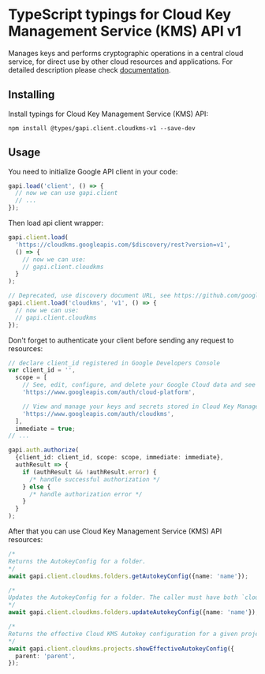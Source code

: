 # TypeScript typings for Cloud Key Management Service (KMS) API v1

Manages keys and performs cryptographic operations in a central cloud service, for direct use by other cloud resources and applications.
For detailed description please check [documentation](https://cloud.google.com/kms/).

## Installing

Install typings for Cloud Key Management Service (KMS) API:

```
npm install @types/gapi.client.cloudkms-v1 --save-dev
```

## Usage

You need to initialize Google API client in your code:

```typescript
gapi.load('client', () => {
  // now we can use gapi.client
  // ...
});
```

Then load api client wrapper:

```typescript
gapi.client.load(
  'https://cloudkms.googleapis.com/$discovery/rest?version=v1',
  () => {
    // now we can use:
    // gapi.client.cloudkms
  }
);
```

```typescript
// Deprecated, use discovery document URL, see https://github.com/google/google-api-javascript-client/blob/master/docs/reference.md#----gapiclientloadname----version----callback--
gapi.client.load('cloudkms', 'v1', () => {
  // now we can use:
  // gapi.client.cloudkms
});
```

Don't forget to authenticate your client before sending any request to resources:

```typescript
// declare client_id registered in Google Developers Console
var client_id = '',
  scope = [
    // See, edit, configure, and delete your Google Cloud data and see the email address for your Google Account.
    'https://www.googleapis.com/auth/cloud-platform',

    // View and manage your keys and secrets stored in Cloud Key Management Service
    'https://www.googleapis.com/auth/cloudkms',
  ],
  immediate = true;
// ...

gapi.auth.authorize(
  {client_id: client_id, scope: scope, immediate: immediate},
  authResult => {
    if (authResult && !authResult.error) {
      /* handle successful authorization */
    } else {
      /* handle authorization error */
    }
  }
);
```

After that you can use Cloud Key Management Service (KMS) API resources: <!-- TODO: make this work for multiple namespaces -->

```typescript
/*
Returns the AutokeyConfig for a folder.
*/
await gapi.client.cloudkms.folders.getAutokeyConfig({name: 'name'});

/*
Updates the AutokeyConfig for a folder. The caller must have both `cloudkms.autokeyConfigs.update` permission on the parent folder and `cloudkms.cryptoKeys.setIamPolicy` permission on the provided key project. A KeyHandle creation in the folder's descendant projects will use this configuration to determine where to create the resulting CryptoKey.
*/
await gapi.client.cloudkms.folders.updateAutokeyConfig({name: 'name'});

/*
Returns the effective Cloud KMS Autokey configuration for a given project.
*/
await gapi.client.cloudkms.projects.showEffectiveAutokeyConfig({
  parent: 'parent',
});
```
